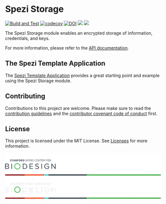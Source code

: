 <!--

This source file is part of the Stanford Spezi open-source project.

SPDX-FileCopyrightText: 2022 Stanford University and the project authors (see CONTRIBUTORS.md)

SPDX-License-Identifier: MIT
  
-->

# Spezi Storage

[![Build and Test](https://github.com/StanfordSpezi/SpeziStorage/actions/workflows/build-and-test.yml/badge.svg)](https://github.com/StanfordSpezi/SpeziStorage/actions/workflows/build-and-test.yml)
[![codecov](https://codecov.io/gh/StanfordSpezi/SpeziStorage/branch/main/graph/badge.svg?token=XJ8IJuc0hj)](https://codecov.io/gh/StanfordSpezi/SpeziStorage)
[![DOI](https://zenodo.org/badge/DOI/10.5281/zenodo.7804028.svg)](https://doi.org/10.5281/zenodo.7804028)
[![](https://img.shields.io/endpoint?url=https%3A%2F%2Fswiftpackageindex.com%2Fapi%2Fpackages%2FStanfordSpezi%2FSpeziStorage%2Fbadge%3Ftype%3Dswift-versions)](https://swiftpackageindex.com/StanfordSpezi/SpeziStorage)
[![](https://img.shields.io/endpoint?url=https%3A%2F%2Fswiftpackageindex.com%2Fapi%2Fpackages%2FStanfordSpezi%2FSpeziStorage%2Fbadge%3Ftype%3Dplatforms)](https://swiftpackageindex.com/StanfordSpezi/SpeziStorage)

The Spezi Storage module enables an encrypted storage of information, credentials, and keys.

For more information, please refer to the [API documentation](https://swiftpackageindex.com/StanfordSpezi/SpeziStorage/documentation).


## The Spezi Template Application

The [Spezi Template Application](https://github.com/StanfordSpezi/SpeziTemplateApplication) provides a great starting point and example using the Spezi Storage module.


## Contributing

Contributions to this project are welcome. Please make sure to read the [contribution guidelines](https://github.com/StanfordSpezi/.github/blob/main/CONTRIBUTING.md) and the [contributor covenant code of conduct](https://github.com/StanfordSpezi/.github/blob/main/CODE_OF_CONDUCT.md) first.


## License

This project is licensed under the MIT License. See [Licenses](https://github.com/StanfordSpezi/SpeziStorage/tree/main/LICENSES) for more information.

![Spezi Footer](https://raw.githubusercontent.com/StanfordSpezi/.github/main/assets/FooterLight.png#gh-light-mode-only)
![Spezi Footer](https://raw.githubusercontent.com/StanfordSpezi/.github/main/assets/FooterDark.png#gh-dark-mode-only)
